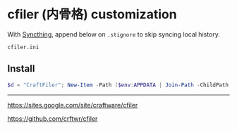 # cfiler (内骨格) customization

With [Syncthing](https://syncthing.net/), append below on `.stignore` to skip syncing local history.

```
cfiler.ini
```

## Install

```PowerShell
$d = "CraftFiler"; New-Item -Path ($env:APPDATA | Join-Path -ChildPath $d) -Value ($pwd.Path | Join-Path -ChildPath $d) -ItemType Junction
```

---

https://sites.google.com/site/craftware/cfiler

https://github.com/crftwr/cfiler
